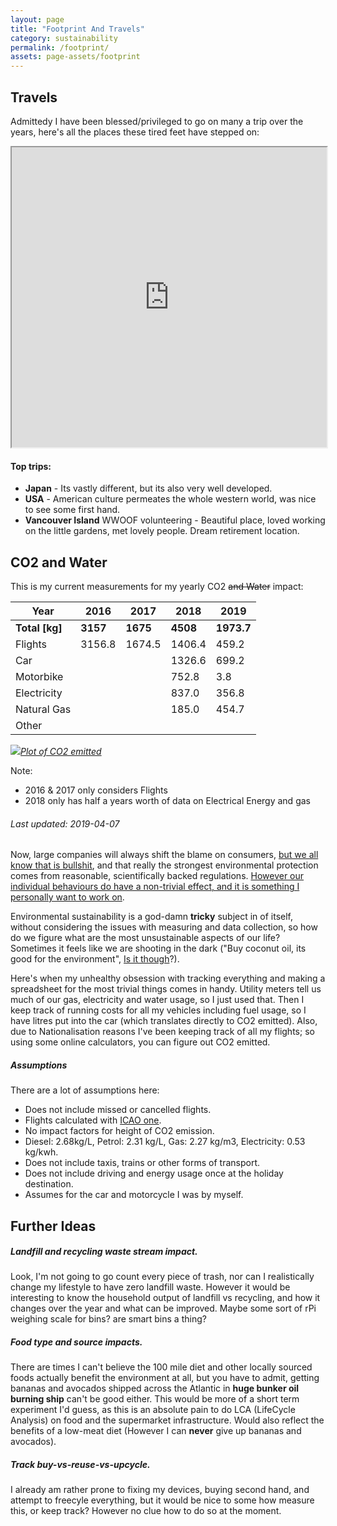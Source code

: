 ```yaml
---
layout: page
title: "Footprint And Travels"
category: sustainability
permalink: /footprint/
assets: page-assets/footprint
---
```

## Travels
Admittedy I have been blessed/privileged to go on many a trip over the years, here's all the places these tired feet have stepped on:

<iframe src="https://www.google.com/maps/d/embed?mid=1PS6Tsr0LS8pWwWQLFZmX4Il0MmSxpyq1" width="100%" height="480"></iframe><br>

#### Top trips:
- **Japan** - Its vastly different, but its also very well developed.
- **USA** - American culture permeates the whole western world, was nice to see some first hand.
- **Vancouver Island** WWOOF volunteering - Beautiful place, loved working on the little gardens, met lovely people. Dream retirement location.

## CO2 and Water
This is my current measurements for my yearly CO2 ~~and Water~~ impact:

| Year        	| 2016   	| 2017   	| 2018   	| 2019   	|
|-------------	|--------	|--------	|--------	|--------	|
| **Total [kg]**| **3157**| **1675**| **4508**| **1973.7**|
| Flights     	| 3156.8 	| 1674.5 	| 1406.4 	| 459.2  	|
| Car         	|        	|        	| 1326.6 	| 699.2  	|
| Motorbike   	|        	|        	| 752.8  	| 3.8    	|
| Electricity 	|        	|        	| 837.0  	| 356.8  	|
| Natural Gas 	|        	|        	| 185.0  	| 454.7  	|
| Other       	|        	|        	|        	|        	|


[![]({{site.url}}/{{page.assets}}/co2.png)*Plot of CO2 emitted*]({{site.url}}/{{page.assets}}/co2.png)

Note:
  - 2016 & 2017 only considers Flights
  - 2018 only has half a years worth of data on Electrical Energy and gas

###### Last updated: 2019-04-07

Now, large companies will always shift the blame on consumers, [but we all know that is bullshit](https://blogs.scientificamerican.com/observations/more-recycling-wont-solve-plastic-pollution/), and that really the strongest environmental protection comes from reasonable, scientifically backed regulations. [However our individual behaviours do have a non-trivial effect, and it is something I personally want to work on](https://www.vox.com/the-goods/2018/10/12/17967738/climate-change-consumer-choices-green-renewable-energy).

Environmental sustainability is a god-damn **tricky** subject in of itself, without considering the issues with measuring and data collection, so how do we figure what are the most unsustainable aspects of our life? Sometimes it feels like we are shooting in the dark ("Buy coconut oil, its good for the environment", [Is it though](https://www.onegreenplanet.org/environment/is-your-obsession-with-coconuts-harming-the-environment/)?).

Here's when my unhealthy obsession with tracking everything and making a spreadsheet for the most trivial things comes in handy. Utility meters tell us much of our gas, electricity and water usage, so I just used that. Then I keep track of running costs for all my vehicles including fuel usage, so I have litres put into the car (which translates directly to CO2 emitted). Also, due to Nationalisation reasons I've been keeping track of all my flights; so using some online calculators, you can figure out CO2 emitted.  


##### Assumptions
There are a lot of assumptions here:
 - Does not include missed or cancelled flights.
 - Flights calculated with [ICAO one](https://www.icao.int/environmental-protection/Carbonoffset/Pages/default.aspx).
 - No impact factors for height of CO2 emission.
 - Diesel:	2.68kg/L, Petrol:	2.31	kg/L, Gas:	2.27	kg/m3, Electricity:	0.53	kg/kwh.
 - Does not include taxis, trains or other forms of transport.
 - Does not include driving and energy usage once at the holiday destination.
 - Assumes for the car and motorcycle I was by myself.


## Further Ideas

##### Landfill and recycling waste stream impact.
Look, I'm not going to go count every piece of trash, nor can I realistically change my lifestyle to have zero landfill waste. However it would be interesting to know the household output of landfill vs recycling, and how it changes over the year and what can be improved. Maybe some sort of rPi weighing scale for bins? are smart bins a thing?

##### Food type and source impacts.
There are times I can't believe the 100 mile diet and other locally sourced foods actually benefit the environment at all, but you have to admit, getting bananas and avocados shipped across the Atlantic in **huge bunker oil burning ship** can't be good either. This would be more of a short term experiment I'd guess, as this is an absolute pain to do LCA (LifeCycle Analysis) on food and the supermarket infrastructure. Would also reflect the benefits of a low-meat diet (However I can **never** give up bananas and avocados).

##### Track buy-vs-reuse-vs-upcycle.
I already am rather prone to fixing my devices, buying second hand, and attempt to freecyle everything, but it would be nice to some how measure this, or keep track? However no clue how to do so at the moment.
